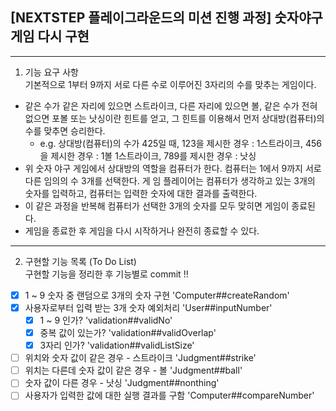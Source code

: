 ## [NEXTSTEP 플레이그라운드의 미션 진행 과정] 숫자야구게임 다시 구현

---

1. 기능 요구 사항  
   기본적으로 1부터 9까지 서로 다른 수로 이루어진 3자리의 수를 맞추는 게임이다.

- 같은 수가 같은 자리에 있으면 스트라이크, 다른 자리에 있으면 볼, 같은 수가 전혀 없으면 포볼 또는 낫싱이란 힌트를 얻고, 그 힌트를 이용해서 먼저 상대방(컴퓨터)의 수를 맞추면 승리한다.
  - e.g. 상대방(컴퓨터)의 수가 425일 때, 123을 제시한 경우 : 1스트라이크, 456을 제시한 경우 : 1볼 1스트라이크, 789를 제시한 경우 : 낫싱
- 위 숫자 야구 게임에서 상대방의 역할을 컴퓨터가 한다. 컴퓨터는 1에서 9까지 서로 다른 임의의 수 3개를 선택한다. 게 임 플레이어는 컴퓨터가 생각하고 있는 3개의 숫자를 입력하고, 컴퓨터는 입력한 숫자에 대한 결과를 출력한다.
- 이 같은 과정을 반복해 컴퓨터가 선택한 3개의 숫자를 모두 맞히면 게임이 종료된다.
- 게임을 종료한 후 게임을 다시 시작하거나 완전히 종료할 수 있다.

---

2. 구현할 기능 목록 (To Do List)  
   구현할 기능을 정리한 후 기능별로 commit !!

- [x] 1 ~ 9 숫자 중 랜덤으로 3개의 숫자 구현 'Computer##createRandom'
- [x] 사용자로부터 입력 받는 3개 숫자 예외처리 'User##inputNumber'
  - [x] 1 ~ 9 인가? 'validation##validNo'
  - [x] 중복 값이 있는가? 'validation##validOverlap'
  - [x] 3자리 인가? 'validation##validListSize'
- [ ] 위치와 숫자 값이 같은 경우 - 스트라이크 'Judgment##strike'
- [ ] 위치는 다른데 숫자 값이 같은 경우 - 볼 'Judgment##ball'
- [ ] 숫자 값이 다른 경우 - 낫싱 'Judgment##nonthing'
- [ ] 사용자가 입력한 값에 대한 실행 결과를 구함 'Computer##compareNumber'
